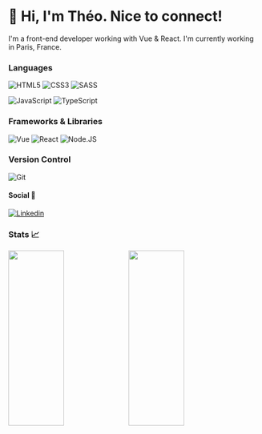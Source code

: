 <p align="center">
<h1>👋 Hi, I'm Théo. Nice to connect!</h2> 
</p>

  I'm a front-end developer working with Vue & React.
  I'm currently working in Paris, France.

### Languages

![HTML5](https://img.shields.io/badge/-HTML5-%2320232a.svg?style=for-the-badge&logo=html5&logoColor=#DD4B25)
![CSS3](https://img.shields.io/badge/-CSS3-%2320232a.svg?style=for-the-badge&logo=css3&logoColor=blue)
![SASS](https://img.shields.io/badge/SASS-%2320232a.svg?style=for-the-badge&logo=SASS&logoColor=#C76293)

![JavaScript](https://img.shields.io/badge/JAVASCRIPT-%2320232a.svg?style=for-the-badge&logo=javascript&logoColor=F7DF1E)
![TypeScript](https://img.shields.io/badge/TYPESCRIPT-%2320232a.svg?style=for-the-badge&logo=typescript&logoColor=#2F74C0)



### Frameworks & Libraries

![Vue](https://img.shields.io/badge/-Vue-%2320232a.svg?style=for-the-badge&logo=vue.js)
![React](https://img.shields.io/badge/react-%2320232a.svg?style=for-the-badge&logo=react&logoColor=%2361DAFB)
![Node.JS](https://img.shields.io/badge/NODE.JS-%2320232a.svg?style=for-the-badge&logo=node.js&logoColor=#73AA60)

### Version Control

![Git](https://img.shields.io/badge/git-%2320232a.svg?style=for-the-badge&logo=git&logoColor=#E84521)

#### Social 👥

[![Linkedin](https://img.shields.io/badge/-Théo%20Bernard-%2320232a.svg?style=for-the-badge&logo=Linkedin)](https://www.linkedin.com/in/theo-bernard/) 

### Stats 📈

<img align="left" width="47%" height="350px" src="https://github-readme-stats.vercel.app/api?username=TheoBernard97&hide=stars&show_icons=true&theme=blueberry&count_private=true" />

<img align="left" width="47%" height="350px" src="https://github-readme-stats.vercel.app/api/top-langs/?username=TheoBernard97&layout=compact&theme=blueberry" />  
